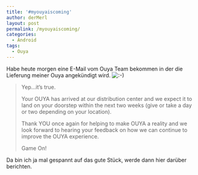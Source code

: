 ```yaml
---
title: '#myouyaiscoming'
author: derMerl
layout: post
permalink: /myouyaiscoming/
categories:
  - Android
tags:
  - Ouya
---
```

Habe heute morgen eine E-Mail vom Ouya Team bekommen in der die Lieferung meiner Ouya angekündigt wird. <img src="http://www.sysdump.de/wp-includes/images/smilies/icon_smile.gif" alt=":-)" class="wp-smiley" />

> Yep&#8230;it’s true.
> 
> Your OUYA has arrived at our distribution center and we expect it to land on your doorstep within the next two weeks (give or take a day or two depending on your location).
> 
> Thank YOU once again for helping to make OUYA a reality and we look forward to hearing your feedback on how we can continue to improve the OUYA experience.
> 
> Game On!

Da bin ich ja mal gespannt auf das gute Stück, werde dann hier darüber berichten.